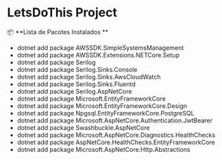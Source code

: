 # LetsDoThis Project

📦 **Lista de Pacotes Instalados **
- dotnet add package AWSSDK.SimpleSystemsManagement
- dotnet add package AWSSDK.Extensions.NETCore.Setup
- dotnet add package Serilog
- dotnet add package Serilog.Sinks.Console
- dotnet add package Serilog.Sinks.AwsCloudWatch
- dotnet add package Serilog.Sinks.Fluentd
- dotnet add package Serilog.AspNetCore
- dotnet add package Microsoft.EntityFrameworkCore
- dotnet add package Microsoft.EntityFrameworkCore.Design
- dotnet add package Npgsql.EntityFrameworkCore.PostgreSQL
- dotnet add package Microsoft.AspNetCore.Authentication.JwtBearer
- dotnet add package Swashbuckle.AspNetCore
- dotnet add package Microsoft.AspNetCore.Diagnostics.HealthChecks
- dotnet add package AspNetCore.HealthChecks.EntityFrameworkCore
- dotnet add package Microsoft.AspNetCore.Http.Abstractions
